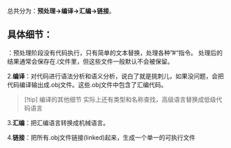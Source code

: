 总共分为：**预处理->编译->汇编->链接**。

## 具体细节：


：预处理阶段没有代码执行，只有简单的文本替换，处理各种”#“指令。
    处理后的结果通常会保存在.i文件里，但这些文件一般默认不会被保留。


 2.**编译**：对代码进行语法分析和语义分析，说白了就是挑刺儿，如果没问题，会把代码编译输出成.obj文件。这些.obj文件中包含了汇编代码。

 

> [!tip] 编译的其他细节
> 实际上还有类型和名称查找，高级语言替换成低级代码语言



3.**汇编**：把汇编语言转换成机械语言。

4.**链接**：把所有.obj文件链接(linked)起来，生成一个单一的可执行文件
